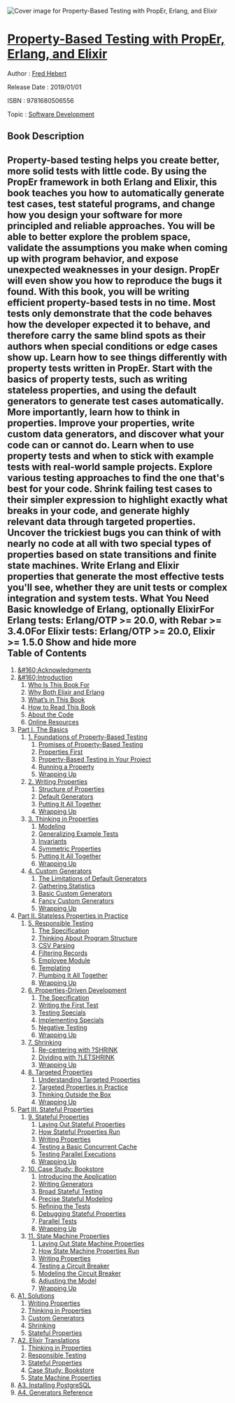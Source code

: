 ![Cover image for Property-Based Testing with PropEr, Erlang, and Elixir](https://imgdetail.ebookreading.net/cover/cover/software_development/EB9781680506556.jpg)

[Property-Based Testing with PropEr, Erlang, and Elixir](https://ebookreading.net/view/book/Property-Based+Testing+with+PropEr%2C+Erlang%2C+and+Elixir-EB9781680506556_1.html "Property-Based Testing with PropEr, Erlang, and Elixir")
====================================================================================================================

Author : [Fred Hebert](https://ebookreading.net/search/author/Fred+Hebert)

Release Date : 2019/01/01

ISBN : 9781680506556

Topic : [Software Development](https://ebookreading.net/search/category/software-development)

Book Description
-----------------

 Property-based testing helps you create better, more solid tests with little code. By using the PropEr framework in both Erlang and Elixir, this book teaches you how to automatically generate test cases, test stateful programs, and change how you design your software for more principled and reliable approaches. You will be able to better explore the problem space, validate the assumptions you make when coming up with program behavior, and expose unexpected weaknesses in your design. PropEr will even show you how to reproduce the bugs it found. With this book, you will be writing efficient property-based tests in no time.
Most tests only demonstrate that the code behaves how the developer expected it to behave, and therefore carry the same blind spots as their authors when special conditions or edge cases show up. Learn how to see things differently with property tests written in PropEr.
Start with the basics of property tests, such as writing stateless properties, and using the default generators to generate test cases automatically. More importantly, learn how to think in properties. Improve your properties, write custom data generators, and discover what your code can or cannot do. Learn when to use property tests and when to stick with example tests with real-world sample projects. Explore various testing approaches to find the one that's best for your code. Shrink failing test cases to their simpler expression to highlight exactly what breaks in your code, and generate highly relevant data through targeted properties. Uncover the trickiest bugs you can think of with nearly no code at all with two special types of properties based on state transitions and finite state machines.
Write Erlang and Elixir properties that generate the most effective tests you'll see, whether they are unit tests or complex integration and system tests.
What You Need
Basic knowledge of Erlang, optionally ElixirFor Erlang tests: Erlang/OTP &gt;= 20.0, with Rebar &gt;= 3.4.0For Elixir tests: Erlang/OTP &gt;= 20.0, Elixir &gt;= 1.5.0        Show and hide more                
Table of Contents
-----------------

1. [&amp;#160;Acknowledgments](https://ebookreading.net/view/book/Property-Based+Testing+with+PropEr%2C+Erlang%2C+and+Elixir-EB9781680506556_6.html#d24e122)
1. [&amp;#160;Introduction](https://ebookreading.net/view/book/Property-Based+Testing+with+PropEr%2C+Erlang%2C+and+Elixir-EB9781680506556_7.html#d24e133)
    1. [Who Is This Book For](https://ebookreading.net/view/book/Property-Based+Testing+with+PropEr%2C+Erlang%2C+and+Elixir-EB9781680506556_8.html#d24e145)
    1. [Why Both Elixir and Erlang](https://ebookreading.net/view/book/Property-Based+Testing+with+PropEr%2C+Erlang%2C+and+Elixir-EB9781680506556_9.html#d24e162)
    1. [What’s in This Book](https://ebookreading.net/view/book/Property-Based+Testing+with+PropEr%2C+Erlang%2C+and+Elixir-EB9781680506556_10.html#d24e172)
    1. [How to Read This Book](https://ebookreading.net/view/book/Property-Based+Testing+with+PropEr%2C+Erlang%2C+and+Elixir-EB9781680506556_11.html#d24e179)
    1. [About the Code](https://ebookreading.net/view/book/Property-Based+Testing+with+PropEr%2C+Erlang%2C+and+Elixir-EB9781680506556_12.html#d24e190)
    1. [Online Resources](https://ebookreading.net/view/book/Property-Based+Testing+with+PropEr%2C+Erlang%2C+and+Elixir-EB9781680506556_13.html#d24e329)
1. [Part I. The Basics](https://ebookreading.net/view/book/Property-Based+Testing+with+PropEr%2C+Erlang%2C+and+Elixir-EB9781680506556_14.html#d24e412)
    1. [1. Foundations of Property-Based Testing](https://ebookreading.net/view/book/Property-Based+Testing+with+PropEr%2C+Erlang%2C+and+Elixir-EB9781680506556_15.html#chp.foundations)
        1. [Promises of Property-Based Testing](https://ebookreading.net/view/book/Property-Based+Testing+with+PropEr%2C+Erlang%2C+and+Elixir-EB9781680506556_16.html#d24e653)
        1. [Properties First](https://ebookreading.net/view/book/Property-Based+Testing+with+PropEr%2C+Erlang%2C+and+Elixir-EB9781680506556_17.html#d24e757)
        1. [Property-Based Testing in Your Project](https://ebookreading.net/view/book/Property-Based+Testing+with+PropEr%2C+Erlang%2C+and+Elixir-EB9781680506556_18.html#sec.foundations.pro)
        1. [Running a Property](https://ebookreading.net/view/book/Property-Based+Testing+with+PropEr%2C+Erlang%2C+and+Elixir-EB9781680506556_19.html#d24e1535)
        1. [Wrapping Up](https://ebookreading.net/view/book/Property-Based+Testing+with+PropEr%2C+Erlang%2C+and+Elixir-EB9781680506556_20.html#d24e1917)
    1. [2. Writing Properties](https://ebookreading.net/view/book/Property-Based+Testing+with+PropEr%2C+Erlang%2C+and+Elixir-EB9781680506556_21.html#chp.writingproperti)
        1. [Structure of Properties](https://ebookreading.net/view/book/Property-Based+Testing+with+PropEr%2C+Erlang%2C+and+Elixir-EB9781680506556_22.html#sec.writingproperti)
        1. [Default Generators](https://ebookreading.net/view/book/Property-Based+Testing+with+PropEr%2C+Erlang%2C+and+Elixir-EB9781680506556_23.html#sec.defaultgenerato)
        1. [Putting It All Together](https://ebookreading.net/view/book/Property-Based+Testing+with+PropEr%2C+Erlang%2C+and+Elixir-EB9781680506556_24.html#d24e3282)
        1. [Wrapping Up](https://ebookreading.net/view/book/Property-Based+Testing+with+PropEr%2C+Erlang%2C+and+Elixir-EB9781680506556_25.html#d24e4297)
    1. [3. Thinking in Properties](https://ebookreading.net/view/book/Property-Based+Testing+with+PropEr%2C+Erlang%2C+and+Elixir-EB9781680506556_26.html#chp.thinkinginprope)
        1. [Modeling](https://ebookreading.net/view/book/Property-Based+Testing+with+PropEr%2C+Erlang%2C+and+Elixir-EB9781680506556_27.html#d24e4563)
        1. [Generalizing Example Tests](https://ebookreading.net/view/book/Property-Based+Testing+with+PropEr%2C+Erlang%2C+and+Elixir-EB9781680506556_28.html#d24e5031)
        1. [Invariants](https://ebookreading.net/view/book/Property-Based+Testing+with+PropEr%2C+Erlang%2C+and+Elixir-EB9781680506556_29.html#d24e5263)
        1. [Symmetric Properties](https://ebookreading.net/view/book/Property-Based+Testing+with+PropEr%2C+Erlang%2C+and+Elixir-EB9781680506556_30.html#d24e5841)
        1. [Putting It All Together](https://ebookreading.net/view/book/Property-Based+Testing+with+PropEr%2C+Erlang%2C+and+Elixir-EB9781680506556_31.html#d24e6129)
        1. [Wrapping Up](https://ebookreading.net/view/book/Property-Based+Testing+with+PropEr%2C+Erlang%2C+and+Elixir-EB9781680506556_32.html#d24e6717)
    1. [4. Custom Generators](https://ebookreading.net/view/book/Property-Based+Testing+with+PropEr%2C+Erlang%2C+and+Elixir-EB9781680506556_33.html#chp.customgenerator)
        1. [The Limitations of Default Generators](https://ebookreading.net/view/book/Property-Based+Testing+with+PropEr%2C+Erlang%2C+and+Elixir-EB9781680506556_34.html#d24e7188)
        1. [Gathering Statistics](https://ebookreading.net/view/book/Property-Based+Testing+with+PropEr%2C+Erlang%2C+and+Elixir-EB9781680506556_35.html#d24e7418)
        1. [Basic Custom Generators](https://ebookreading.net/view/book/Property-Based+Testing+with+PropEr%2C+Erlang%2C+and+Elixir-EB9781680506556_36.html#d24e8873)
        1. [Fancy Custom Generators](https://ebookreading.net/view/book/Property-Based+Testing+with+PropEr%2C+Erlang%2C+and+Elixir-EB9781680506556_37.html#d24e10775)
        1. [Wrapping Up](https://ebookreading.net/view/book/Property-Based+Testing+with+PropEr%2C+Erlang%2C+and+Elixir-EB9781680506556_38.html#d24e12867)
1. [Part II. Stateless Properties in Practice](https://ebookreading.net/view/book/Property-Based+Testing+with+PropEr%2C+Erlang%2C+and+Elixir-EB9781680506556_40.html#d24e13693)
    1. [5. Responsible Testing](https://ebookreading.net/view/book/Property-Based+Testing+with+PropEr%2C+Erlang%2C+and+Elixir-EB9781680506556_41.html#chp.responsibletest)
        1. [The Specification](https://ebookreading.net/view/book/Property-Based+Testing+with+PropEr%2C+Erlang%2C+and+Elixir-EB9781680506556_42.html#d24e13735)
        1. [Thinking About Program Structure](https://ebookreading.net/view/book/Property-Based+Testing+with+PropEr%2C+Erlang%2C+and+Elixir-EB9781680506556_43.html#d24e13820)
        1. [CSV Parsing](https://ebookreading.net/view/book/Property-Based+Testing+with+PropEr%2C+Erlang%2C+and+Elixir-EB9781680506556_44.html#d24e14127)
        1. [Filtering Records](https://ebookreading.net/view/book/Property-Based+Testing+with+PropEr%2C+Erlang%2C+and+Elixir-EB9781680506556_45.html#d24e16965)
        1. [Employee Module](https://ebookreading.net/view/book/Property-Based+Testing+with+PropEr%2C+Erlang%2C+and+Elixir-EB9781680506556_46.html#d24e18971)
        1. [Templating](https://ebookreading.net/view/book/Property-Based+Testing+with+PropEr%2C+Erlang%2C+and+Elixir-EB9781680506556_47.html#d24e21385)
        1. [Plumbing It All Together](https://ebookreading.net/view/book/Property-Based+Testing+with+PropEr%2C+Erlang%2C+and+Elixir-EB9781680506556_48.html#d24e21945)
        1. [Wrapping Up](https://ebookreading.net/view/book/Property-Based+Testing+with+PropEr%2C+Erlang%2C+and+Elixir-EB9781680506556_49.html#d24e22268)
    1. [6. Properties-Driven Development](https://ebookreading.net/view/book/Property-Based+Testing+with+PropEr%2C+Erlang%2C+and+Elixir-EB9781680506556_50.html#chp.pdd)
        1. [The Specification](https://ebookreading.net/view/book/Property-Based+Testing+with+PropEr%2C+Erlang%2C+and+Elixir-EB9781680506556_51.html#d24e22325)
        1. [Writing the First Test](https://ebookreading.net/view/book/Property-Based+Testing+with+PropEr%2C+Erlang%2C+and+Elixir-EB9781680506556_52.html#d24e22457)
        1. [Testing Specials](https://ebookreading.net/view/book/Property-Based+Testing+with+PropEr%2C+Erlang%2C+and+Elixir-EB9781680506556_53.html#d24e23423)
        1. [Implementing Specials](https://ebookreading.net/view/book/Property-Based+Testing+with+PropEr%2C+Erlang%2C+and+Elixir-EB9781680506556_54.html#d24e24734)
        1. [Negative Testing](https://ebookreading.net/view/book/Property-Based+Testing+with+PropEr%2C+Erlang%2C+and+Elixir-EB9781680506556_55.html#d24e25595)
        1. [Wrapping Up](https://ebookreading.net/view/book/Property-Based+Testing+with+PropEr%2C+Erlang%2C+and+Elixir-EB9781680506556_56.html#d24e28098)
    1. [7. Shrinking](https://ebookreading.net/view/book/Property-Based+Testing+with+PropEr%2C+Erlang%2C+and+Elixir-EB9781680506556_57.html#chp.skrinking)
        1. [Re-centering with ?SHRINK](https://ebookreading.net/view/book/Property-Based+Testing+with+PropEr%2C+Erlang%2C+and+Elixir-EB9781680506556_58.html#d24e28174)
        1. [Dividing with ?LETSHRINK](https://ebookreading.net/view/book/Property-Based+Testing+with+PropEr%2C+Erlang%2C+and+Elixir-EB9781680506556_59.html#d24e28857)
        1. [Wrapping Up](https://ebookreading.net/view/book/Property-Based+Testing+with+PropEr%2C+Erlang%2C+and+Elixir-EB9781680506556_60.html#d24e29371)
    1. [8. Targeted Properties](https://ebookreading.net/view/book/Property-Based+Testing+with+PropEr%2C+Erlang%2C+and+Elixir-EB9781680506556_61.html#chp.targeted)
        1. [Understanding Targeted Properties](https://ebookreading.net/view/book/Property-Based+Testing+with+PropEr%2C+Erlang%2C+and+Elixir-EB9781680506556_62.html#d24e30043)
        1. [Targeted Properties in Practice](https://ebookreading.net/view/book/Property-Based+Testing+with+PropEr%2C+Erlang%2C+and+Elixir-EB9781680506556_63.html#d24e30923)
        1. [Thinking Outside the Box](https://ebookreading.net/view/book/Property-Based+Testing+with+PropEr%2C+Erlang%2C+and+Elixir-EB9781680506556_64.html#d24e32170)
        1. [Wrapping Up](https://ebookreading.net/view/book/Property-Based+Testing+with+PropEr%2C+Erlang%2C+and+Elixir-EB9781680506556_65.html#d24e32964)
1. [Part III. Stateful Properties](https://ebookreading.net/view/book/Property-Based+Testing+with+PropEr%2C+Erlang%2C+and+Elixir-EB9781680506556_67.html#d24e32983)
    1. [9. Stateful Properties](https://ebookreading.net/view/book/Property-Based+Testing+with+PropEr%2C+Erlang%2C+and+Elixir-EB9781680506556_68.html#chp.statefulpropert)
        1. [Laying Out Stateful Properties](https://ebookreading.net/view/book/Property-Based+Testing+with+PropEr%2C+Erlang%2C+and+Elixir-EB9781680506556_69.html#d24e33029)
        1. [How Stateful Properties Run](https://ebookreading.net/view/book/Property-Based+Testing+with+PropEr%2C+Erlang%2C+and+Elixir-EB9781680506556_70.html#d24e33210)
        1. [Writing Properties](https://ebookreading.net/view/book/Property-Based+Testing+with+PropEr%2C+Erlang%2C+and+Elixir-EB9781680506556_71.html#d24e33260)
        1. [Testing a Basic Concurrent Cache](https://ebookreading.net/view/book/Property-Based+Testing+with+PropEr%2C+Erlang%2C+and+Elixir-EB9781680506556_72.html#d24e34167)
        1. [Testing Parallel Executions](https://ebookreading.net/view/book/Property-Based+Testing+with+PropEr%2C+Erlang%2C+and+Elixir-EB9781680506556_73.html#d24e36566)
        1. [Wrapping Up](https://ebookreading.net/view/book/Property-Based+Testing+with+PropEr%2C+Erlang%2C+and+Elixir-EB9781680506556_74.html#d24e38044)
    1. [10. Case Study: Bookstore](https://ebookreading.net/view/book/Property-Based+Testing+with+PropEr%2C+Erlang%2C+and+Elixir-EB9781680506556_75.html#chp.bookstore)
        1. [Introducing the Application](https://ebookreading.net/view/book/Property-Based+Testing+with+PropEr%2C+Erlang%2C+and+Elixir-EB9781680506556_76.html#d24e38460)
        1. [Writing Generators](https://ebookreading.net/view/book/Property-Based+Testing+with+PropEr%2C+Erlang%2C+and+Elixir-EB9781680506556_77.html#d24e40997)
        1. [Broad Stateful Testing](https://ebookreading.net/view/book/Property-Based+Testing+with+PropEr%2C+Erlang%2C+and+Elixir-EB9781680506556_78.html#d24e41434)
        1. [Precise Stateful Modeling](https://ebookreading.net/view/book/Property-Based+Testing+with+PropEr%2C+Erlang%2C+and+Elixir-EB9781680506556_79.html#d24e42812)
        1. [Refining the Tests](https://ebookreading.net/view/book/Property-Based+Testing+with+PropEr%2C+Erlang%2C+and+Elixir-EB9781680506556_80.html#d24e45460)
        1. [Debugging Stateful Properties](https://ebookreading.net/view/book/Property-Based+Testing+with+PropEr%2C+Erlang%2C+and+Elixir-EB9781680506556_81.html#d24e47137)
        1. [Parallel Tests](https://ebookreading.net/view/book/Property-Based+Testing+with+PropEr%2C+Erlang%2C+and+Elixir-EB9781680506556_82.html#d24e47887)
        1. [Wrapping Up](https://ebookreading.net/view/book/Property-Based+Testing+with+PropEr%2C+Erlang%2C+and+Elixir-EB9781680506556_83.html#d24e48215)
    1. [11. State Machine Properties](https://ebookreading.net/view/book/Property-Based+Testing+with+PropEr%2C+Erlang%2C+and+Elixir-EB9781680506556_84.html#chp.SMP)
        1. [Laying Out State Machine Properties](https://ebookreading.net/view/book/Property-Based+Testing+with+PropEr%2C+Erlang%2C+and+Elixir-EB9781680506556_85.html#d24e48274)
        1. [How State Machine Properties Run](https://ebookreading.net/view/book/Property-Based+Testing+with+PropEr%2C+Erlang%2C+and+Elixir-EB9781680506556_86.html#d24e48448)
        1. [Writing Properties](https://ebookreading.net/view/book/Property-Based+Testing+with+PropEr%2C+Erlang%2C+and+Elixir-EB9781680506556_87.html#d24e48533)
        1. [Testing a Circuit Breaker](https://ebookreading.net/view/book/Property-Based+Testing+with+PropEr%2C+Erlang%2C+and+Elixir-EB9781680506556_88.html#d24e49483)
        1. [Modeling the Circuit Breaker](https://ebookreading.net/view/book/Property-Based+Testing+with+PropEr%2C+Erlang%2C+and+Elixir-EB9781680506556_89.html#d24e49895)
        1. [Adjusting the Model](https://ebookreading.net/view/book/Property-Based+Testing+with+PropEr%2C+Erlang%2C+and+Elixir-EB9781680506556_90.html#d24e52602)
        1. [Wrapping Up](https://ebookreading.net/view/book/Property-Based+Testing+with+PropEr%2C+Erlang%2C+and+Elixir-EB9781680506556_91.html#d24e53242)
1. [A1. Solutions](https://ebookreading.net/view/book/Property-Based+Testing+with+PropEr%2C+Erlang%2C+and+Elixir-EB9781680506556_93.html#chp.solutions)
    1. [Writing Properties](https://ebookreading.net/view/book/Property-Based+Testing+with+PropEr%2C+Erlang%2C+and+Elixir-EB9781680506556_94.html#d24e53267)
    1. [Thinking in Properties](https://ebookreading.net/view/book/Property-Based+Testing+with+PropEr%2C+Erlang%2C+and+Elixir-EB9781680506556_95.html#d24e53320)
    1. [Custom Generators](https://ebookreading.net/view/book/Property-Based+Testing+with+PropEr%2C+Erlang%2C+and+Elixir-EB9781680506556_96.html#d24e54351)
    1. [Shrinking](https://ebookreading.net/view/book/Property-Based+Testing+with+PropEr%2C+Erlang%2C+and+Elixir-EB9781680506556_97.html#d24e55060)
    1. [Stateful Properties](https://ebookreading.net/view/book/Property-Based+Testing+with+PropEr%2C+Erlang%2C+and+Elixir-EB9781680506556_98.html#d24e55557)
1. [A2. Elixir Translations](https://ebookreading.net/view/book/Property-Based+Testing+with+PropEr%2C+Erlang%2C+and+Elixir-EB9781680506556_99.html#chp.elixirtranslati)
    1. [Thinking in Properties](https://ebookreading.net/view/book/Property-Based+Testing+with+PropEr%2C+Erlang%2C+and+Elixir-EB9781680506556_100.html#d24e55647)
    1. [Responsible Testing](https://ebookreading.net/view/book/Property-Based+Testing+with+PropEr%2C+Erlang%2C+and+Elixir-EB9781680506556_101.html#d24e55963)
    1. [Stateful Properties](https://ebookreading.net/view/book/Property-Based+Testing+with+PropEr%2C+Erlang%2C+and+Elixir-EB9781680506556_102.html#d24e56899)
    1. [Case Study: Bookstore](https://ebookreading.net/view/book/Property-Based+Testing+with+PropEr%2C+Erlang%2C+and+Elixir-EB9781680506556_103.html#d24e57308)
    1. [State Machine Properties](https://ebookreading.net/view/book/Property-Based+Testing+with+PropEr%2C+Erlang%2C+and+Elixir-EB9781680506556_104.html#d24e59197)
1. [A3. Installing PostgreSQL](https://ebookreading.net/view/book/Property-Based+Testing+with+PropEr%2C+Erlang%2C+and+Elixir-EB9781680506556_105.html#chp.installpgsql)
1. [A4. Generators Reference](https://ebookreading.net/view/book/Property-Based+Testing+with+PropEr%2C+Erlang%2C+and+Elixir-EB9781680506556_106.html#chp.generatorsrefer)
